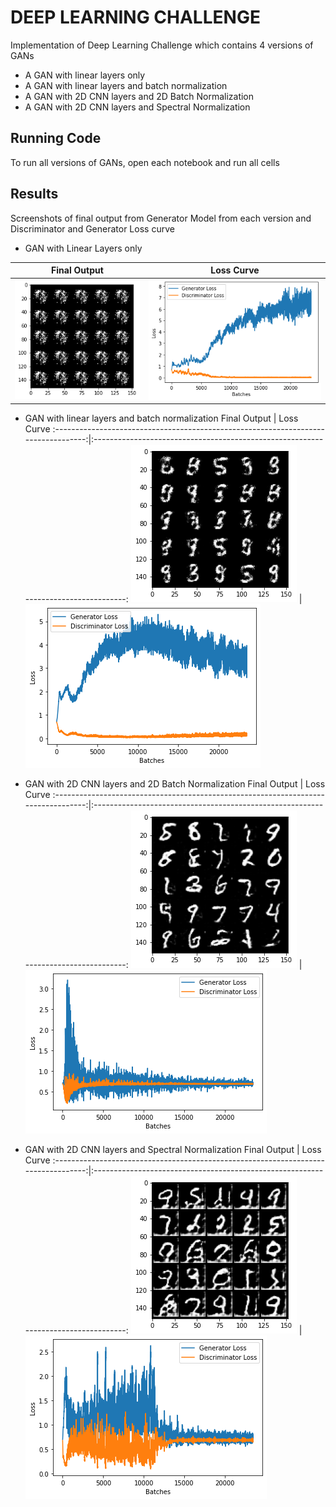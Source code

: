 
# DEEP LEARNING CHALLENGE

Implementation of Deep Learning Challenge which contains 4 versions of GANs
* A GAN with linear layers only
* A GAN with linear layers and batch normalization
* A GAN with 2D CNN layers and 2D Batch Normalization
* A GAN with 2D CNN layers and Spectral Normalization

## Running Code

To run all versions of GANs, open each notebook and run all cells



## Results
Screenshots of final output from Generator Model from each version and Discriminator and Generator Loss curve
* GAN with Linear Layers only

Final Output                                                                        |  Loss Curve
:----------------------------------------------------------------------------------:|:----------------------------------------------------------------------------------:
![](https://github.com/Ibrahimatef/Deep-Learning-Challenge/blob/main/images/1.png)  |  ![](https://github.com/Ibrahimatef/Deep-Learning-Challenge/blob/main/images/2.png)

* GAN with linear layers and batch normalization
Final Output                                                                        |  Loss Curve
:----------------------------------------------------------------------------------:|:----------------------------------------------------------------------------------:
![](https://github.com/Ibrahimatef/Deep-Learning-Challenge/blob/main/images/3.png)  |  ![](https://github.com/Ibrahimatef/Deep-Learning-Challenge/blob/main/images/4.png)


* GAN with 2D CNN layers and 2D Batch Normalization
Final Output                                                                        |  Loss Curve
:----------------------------------------------------------------------------------:|:----------------------------------------------------------------------------------:
![](https://github.com/Ibrahimatef/Deep-Learning-Challenge/blob/main/images/5.png)  |  ![](https://github.com/Ibrahimatef/Deep-Learning-Challenge/blob/main/images/6.png)


* GAN with 2D CNN layers and Spectral Normalization
Final Output                                                                        |  Loss Curve
:----------------------------------------------------------------------------------:|:----------------------------------------------------------------------------------:
![](https://github.com/Ibrahimatef/Deep-Learning-Challenge/blob/main/images/7.png)  |  ![](https://github.com/Ibrahimatef/Deep-Learning-Challenge/blob/main/images/8.png)


